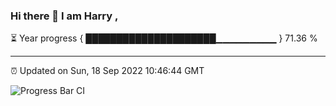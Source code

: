### Hi there 👋 I am Harry , 

⏳ Year progress { █████████████████████▁▁▁▁▁▁▁▁▁ } 71.36 %

---

⏰ Updated on Sun, 18 Sep 2022 10:46:44 GMT

![Progress Bar CI](https://github.com/duykhang68/duykhang68/workflows/Progress%20Bar%20CI/badge.svg)
